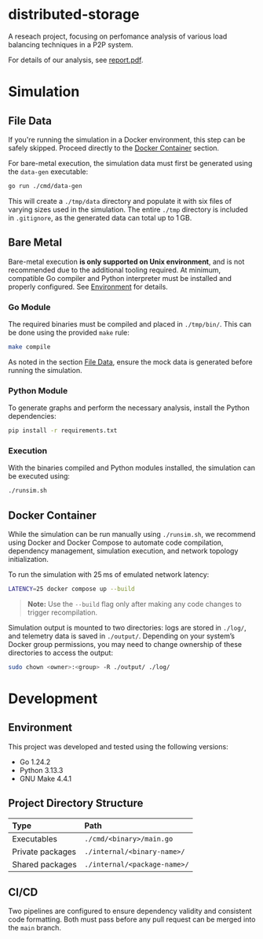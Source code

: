 # distributed-storage

A reseach project, focusing on perfomance analysis of various load balancing
techniques in a P2P system.

For details of our analysis, see [report.pdf](./report.pdf).

# Simulation

## File Data

If you're running the simulation in a Docker environment, this step can be
safely skipped. Proceed directly to the [Docker Container](#docker-container)
section.

For bare-metal execution, the simulation data must first be generated using
the `data-gen` executable:

```sh
go run ./cmd/data-gen
```

This will create a `./tmp/data` directory and populate it with six files of
varying sizes used in the simulation. The entire `./tmp` directory is included
in `.gitignore`, as the generated data can total up to 1 GB.

## Bare Metal

Bare-metal execution **is only supported on Unix environment**, and is not
recommended due to the additional tooling required. At minimum, compatible Go
compiler and Python interpreter must be installed and properly configured. See
[Environment](#environment) for details.

### Go Module

The required binaries must be compiled and placed in `./tmp/bin/`. This can be
done using the provided `make` rule:

```sh
make compile
```

As noted in the section [File Data](#file-data), ensure the mock data is
generated before running the simulation.

### Python Module

To generate graphs and perform the necessary analysis, install the Python
dependencies:

```sh
pip install -r requirements.txt
```

### Execution

With the binaries compiled and Python modules installed, the simulation can be
executed using:

```sh
./runsim.sh
```

## Docker Container

While the simulation can be run manually using `./runsim.sh`, we recommend
using Docker and Docker Compose to automate code compilation, dependency
management, simulation execution, and network topology initialization.

To run the simulation with 25 ms of emulated network latency:

```sh
LATENCY=25 docker compose up --build
```

> **Note:** Use the `--build` flag only after making any code changes to
> trigger recompilation.

Simulation output is mounted to two directories: logs are stored in `./log/`,
and telemetry data is saved in `./output/`. Depending on your system’s Docker
group permissions, you may need to change ownership of these directories to
access the output:

```sh
sudo chown <owner>:<group> -R ./output/ ./log/
```

# Development

## Environment

This project was developed and tested using the following versions:

- Go 1.24.2
- Python 3.13.3
- GNU Make 4.4.1

## Project Directory Structure

| Type             | Path                         |
| :--------------- | :--------------------------- |
| Executables      | `./cmd/<binary>/main.go`     |
| Private packages | `./internal/<binary-name>/`  |
| Shared packages  | `./internal/<package-name>/` |

## CI/CD

Two pipelines are configured to ensure dependency validity and consistent code
formatting. Both must pass before any pull request can be merged into the
`main` branch.
